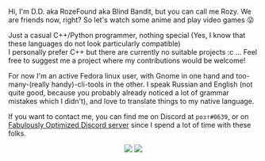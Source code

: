 Hi, I'm D.D. aka RozeFound aka Blind Bandit, but you can call me Rozy. We are friends now, right? So let's watch some anime and play video games 😜

Just a casual C++/Python programmer, nothing special (Yes, I know that these languages do not look particularly compatible) \
I personally prefer C++ but there are currently no suitable projects :c ... Feel free to suggest me a project where my contributions would be welcome! 

For now I'm an active Fedora linux user, with Gnome in one hand and too-many-(really handy)-cli-tools in the other. I speak Russian and English (not quite good, because you probably already noticed a lot of grammar mistakes which I didn't), and love to translate things to my native language.

If you want to contact me, you can find me on Discord at `розт#0639`, or on [Fabulously Optimized Discord server](https://discord.gg/yxaXtaQqdB) since I spend a lot of time with these folks.
<p align="center">
  <img src="https://github-readme-stats-gilt-three.vercel.app/api?username=RozeFound&count_private=true&show_icons=true&theme=dracula&hide_title=true&hide=contribs&include_all_commits=true&hide_border=true&hide_rank=true"/>
  <img src="https://github-readme-stats-gilt-three.vercel.app/api/top-langs/?username=RozeFound&layout=compact&theme=dracula&hide_border=true&langs_count=4"/>
</p>
